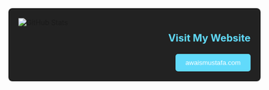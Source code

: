 <!-- Container for GitHub Stats and Website URL -->
<div style="display: flex; justify-content: space-between; background: #222; padding: 20px; border-radius: 8px;">

  <!-- GitHub Stats on the left -->
  <div style="flex: 1;">
    <img src="https://github-readme-stats.vercel.app/api?username=awwais&show_icons=true&count_private=true&theme=transparent&hide_progress&hide=stars,issues,contribs&rank_icon=github&hide_rank=true" alt="GitHub Stats">
  </div>

  <!-- Website URL on the right -->
  <div style="flex: 1; text-align: right;">
    <h3 style="color: #61dafb; font-size: 20px;">Visit My Website</h3>
    <a href="https://awaismustafa.com" style="text-decoration: none;">
      <button style="background: #61dafb; color: #fff; padding: 10px 20px; border: none; border-radius: 5px; cursor: pointer;">
        awaismustafa.com
      </button>
    </a>
  </div>

</div>



